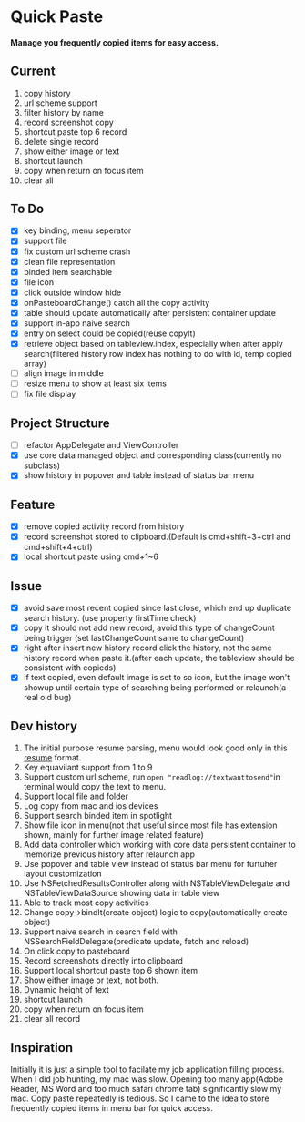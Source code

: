 # Quick Paste
#### Manage you frequently copied items for easy access. 
 
## Current
1. copy history
2. url scheme support
3. filter history by name
4. record screenshot copy
5. shortcut paste top 6 record
6. delete single record
7. show either image or text
8. shortcut launch 
9. copy when return on focus item
10. clear all
## To Do
- [x] key binding, menu seperator 
- [x] support file
- [x] fix custom url scheme crash
- [x] clean file representation
- [x] binded item searchable
- [x] file icon 
- [x] click outside window hide 
- [x] onPasteboardChange() catch all the copy activity
- [x] table should update automatically after persistent container update
- [x] support in-app naive search 
- [x] entry on select could be copied(reuse copyIt)
- [x] retrieve object based on tableview.index, especially when after apply search(filtered history row index has nothing to do with id, temp copied array)
- [ ] align image in middle
- [ ] resize menu to show at least six items
- [ ] fix file display

## Project Structure
- [ ] refactor AppDelegate and ViewController
- [x] use core data managed object and corresponding class(currently no subclass)
- [x] show history in popover and table instead of status bar menu
## Feature
- [x] remove copied activity record from history
- [x] record screenshot stored to clipboard.(Default is cmd+shift+3+ctrl and cmd+shift+4+ctrl) 
- [x] local shortcut paste using cmd+1~6
## Issue
- [x] avoid save most recent copied since last close, which end up duplicate search history. (use property firstTime check)
- [x] copy it should not add new record, avoid this type of changeCount being trigger (set lastChangeCount same to changeCount)
- [x] right after insert new history record click the history, not the same history record when paste it.(after each update, the tableview should be consistent with copieds)
- [x] if text copied, even default image is set to so icon, but the image won't showup until certain type of searching being performed or relaunch(a real old bug)
## Dev history
1. The initial purpose resume parsing, menu would look good only in this [resume](https://www.dropbox.com/s/8r6wm7d8t45pmsc/2019_Resume_Yichi_Zhang.pdf?dl=0) format. 
2. Key equavilant support from 1 to 9
3. Support custom url scheme, run `open "readlog://textwanttosend"`in terminal would copy the text to menu. 
4. Support local file and folder
5. Log copy from mac and ios devices
6. Support search binded item in spotlight
7. Show file icon in menu(not that useful since most file has extension shown, mainly for further image related feature)
8. Add data controller which working with core data persistent container to memorize previous history after relaunch app
9. Use popover and table view instead of status bar menu for furtuher layout customization
10. Use NSFetchedResultsController along with NSTableViewDelegate and NSTableViewDataSource showing data in table view 
11. Able to track most copy activities
12. Change copy->bindIt(create object) logic to copy(automatically create object)
13. Support naive search in search field with NSSearchFieldDelegate(predicate update, fetch and reload)
14. On click copy to pasteboard
15. Record screenshots directly into clipboard
16. Support local shortcut paste top 6 shown item
17. Show either image or text, not both.
18. Dynamic height of text
19. shortcut launch
20. copy when return on focus item
21. clear all record
## Inspiration
Initially it is just a simple tool to facilate my job application filling process. When I did job hunting, my mac was slow. Opening too many app(Adobe Reader, MS Word and too much safari chrome tab) significantly slow my mac. Copy paste repeatedly is tedious. So I came to the idea to store frequently copied items in menu bar for quick access. 